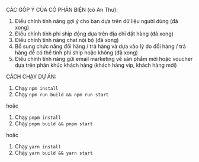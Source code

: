 CÁC GÓP Ý CỦA CÔ PHẢN BIỆN (cô An Thư):

1. Điều chỉnh tính năng gợi ý cho bạn dựa trên dữ liệu người dùng (đã xong)
2. Điều chỉnh tính phí ship động dựa trên địa chỉ đặt hàng (đã xong)
3. Điều chỉnh tính năng chat nội bộ (đã xong)
4. Bổ sung chức năng đổi hàng / trả hàng và dựa vào lý do đổi hàng / trả hàng để có thể tính phí ship hoặc không (đã xong)
5. Điều chỉnh tính năng gửi email marketing về sản phẩm mới hoặc voucher dựa trên phân khúc khách hàng (khách hàng vip, khách hàng mới)

CÁCH CHẠY DỰ ÁN:

1. Chạy `npm install`
2. Chạy `npm run build && npm run start`

hoặc

1. Chạy `pnpm install`
2. Chạy `pnpm build && pnpm start`

hoặc

1. Chạy `yarn install`
2. Chạy `yarn build && yarn start`
